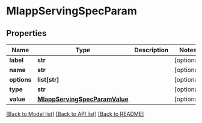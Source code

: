 # MlappServingSpecParam

## Properties
Name | Type | Description | Notes
------------ | ------------- | ------------- | -------------
**label** | **str** |  | [optional] 
**name** | **str** |  | [optional] 
**options** | **list[str]** |  | [optional] 
**type** | **str** |  | [optional] 
**value** | [**MlappServingSpecParamValue**](MlappServingSpecParamValue.md) |  | [optional] 

[[Back to Model list]](../README.md#documentation-for-models) [[Back to API list]](../README.md#documentation-for-api-endpoints) [[Back to README]](../README.md)


